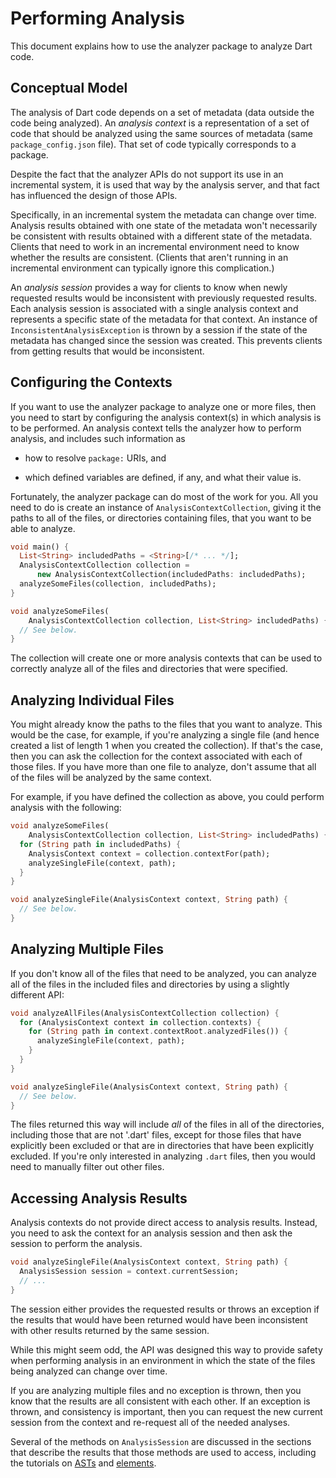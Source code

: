 # Performing Analysis

This document explains how to use the analyzer package to analyze Dart code.

## Conceptual Model

The analysis of Dart code depends on a set of metadata (data outside the code
being analyzed). An _analysis context_ is a representation of a set of code that
should be analyzed using the same sources of metadata (same
`package_config.json` file). That set of code typically corresponds to a
package.

Despite the fact that the analyzer APIs do not support its use in an incremental
system, it is used that way by the analysis server, and that fact has influenced
the design of those APIs.

Specifically, in an incremental system the metadata can change over time.
Analysis results obtained with one state of the metadata won't necessarily be
consistent with results obtained with a different state of the metadata. Clients
that need to work in an incremental environment need to know whether the results
are consistent. (Clients that aren't running in an incremental environment can
typically ignore this complication.)

An _analysis session_ provides a way for clients to know when newly requested
results would be inconsistent with previously requested results. Each analysis
session is associated with a single analysis context and represents a specific
state of the metadata for that context. An instance of
`InconsistentAnalysisException` is thrown by a session if the state of the
metadata has changed since the session was created. This prevents clients from
getting results that would be inconsistent.

## Configuring the Contexts

If you want to use the analyzer package to analyze one or more files, then you
need to start by configuring the analysis context(s) in which analysis is to be
performed. An analysis context tells the analyzer how to perform analysis, and
includes such information as

- how to resolve `package:` URIs, and

- which defined variables are defined, if any, and what their value is.

Fortunately, the analyzer package can do most of the work for you. All you need
to do is create an instance of `AnalysisContextCollection`, giving it the paths
to all of the files, or directories containing files, that you want to be able
to analyze.

```dart
void main() {
  List<String> includedPaths = <String>[/* ... */];
  AnalysisContextCollection collection =
      new AnalysisContextCollection(includedPaths: includedPaths);
  analyzeSomeFiles(collection, includedPaths);
}

void analyzeSomeFiles(
    AnalysisContextCollection collection, List<String> includedPaths) {
  // See below.
}
```

The collection will create one or more analysis contexts that can be used to
correctly analyze all of the files and directories that were specified.

## Analyzing Individual Files

You might already know the paths to the files that you want to analyze. This
would be the case, for example, if you're analyzing a single file (and hence
created a list of length 1 when you created the collection). If that's the case,
then you can ask the collection for the context associated with each of those
files. If you have more than one file to analyze, don't assume that all of the
files will be analyzed by the same context.

For example, if you have defined the collection as above, you could perform
analysis with the following:

```dart
void analyzeSomeFiles(
    AnalysisContextCollection collection, List<String> includedPaths) {
  for (String path in includedPaths) {
    AnalysisContext context = collection.contextFor(path);
    analyzeSingleFile(context, path);
  }
}

void analyzeSingleFile(AnalysisContext context, String path) {
  // See below.
}
```

## Analyzing Multiple Files

If you don't know all of the files that need to be analyzed, you can analyze
all of the files in the included files and directories by using a slightly
different API:

```dart
void analyzeAllFiles(AnalysisContextCollection collection) {
  for (AnalysisContext context in collection.contexts) {
    for (String path in context.contextRoot.analyzedFiles()) {
      analyzeSingleFile(context, path);
    }
  }
}

void analyzeSingleFile(AnalysisContext context, String path) {
  // See below.
}
```

The files returned this way will include _all_ of the files in all of the
directories, including those that are not '.dart' files, except for those files
that have explicitly been excluded or that are in directories that have been
explicitly excluded. If you're only interested in analyzing `.dart` files, then
you would need to manually filter out other files.

## Accessing Analysis Results

Analysis contexts do not provide direct access to analysis results. Instead, you
need to ask the context for an analysis session and then ask the session to
perform the analysis.

```dart
void analyzeSingleFile(AnalysisContext context, String path) {
  AnalysisSession session = context.currentSession;
  // ...
}
```

The session either provides the requested results or throws an exception if the
results that would have been returned would have been inconsistent with other
results returned by the same session.

While this might seem odd, the API was designed this way to provide safety when
performing analysis in an environment in which the state of the files being
analyzed can change over time.

If you are analyzing multiple files and no exception is thrown, then you know
that the results are all consistent with each other. If an exception is thrown,
and consistency is important, then you can request the new current session from
the context and re-request all of the needed analyses.

Several of the methods on `AnalysisSession` are discussed in the sections that
describe the results that those methods are used to access, including the
tutorials on [ASTs][ast] and [elements][element].

[ast]: ast.md
[element]: element.md
